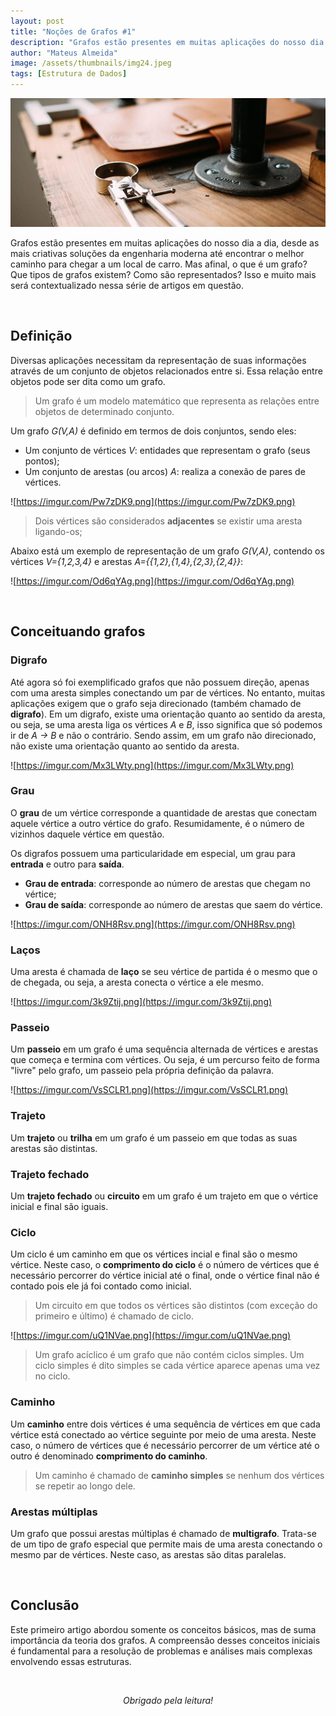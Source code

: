 ```yaml
---
layout: post
title: "Noções de Grafos #1"
description: "Grafos estão presentes em muitas aplicações do nosso dia a dia, desde as mais criativas soluções da engenharia moderna até encontrar o melhor caminho para chegar a um local de carro..."
author: "Mateus Almeida"
image: /assets/thumbnails/img24.jpeg
tags: [Estrutura de Dados]
---
```


![Birds](/assets/thumbnails/img24.jpeg)

Grafos estão presentes em muitas aplicações do nosso dia a dia, desde as mais criativas soluções da engenharia moderna até encontrar o melhor caminho para chegar a um local de carro. Mas afinal, o que é um grafo? Que tipos de grafos existem? Como são representados? Isso e muito mais será contextualizado nessa série de artigos em questão.

<br>

## Definição

Diversas aplicações necessitam da representação de suas informações através de um conjunto de objetos relacionados entre si. Essa relação entre objetos pode ser dita como um grafo. 

> Um grafo é um modelo matemático que representa as relações entre objetos de determinado conjunto.

Um grafo *G(V,A)* é definido em termos de dois conjuntos, sendo eles: 
- Um conjunto de vértices *V*: entidades que representam o grafo (seus pontos);
- Um conjunto de arestas (ou arcos) *A*: realiza a conexão de pares de vértices.

![https://imgur.com/Pw7zDK9.png](https://imgur.com/Pw7zDK9.png)

> Dois vértices são considerados **adjacentes** se existir uma aresta ligando-os;

Abaixo está um exemplo de representação de um grafo *G(V,A)*, contendo os vértices *V={1,2,3,4}* e arestas *A={{1,2},{1,4},{2,3},{2,4}}*:

![https://imgur.com/Od6qYAg.png](https://imgur.com/Od6qYAg.png)

<br>

## Conceituando grafos

### Digrafo

Até agora só foi exemplificado grafos que não possuem direção, apenas com uma aresta simples conectando um par de vértices. No entanto, muitas aplicações exigem que o grafo seja direcionado (também chamado de **digrafo**). Em um digrafo, existe uma orientação quanto ao sentido da aresta, ou seja, se uma aresta liga os vértices *A* e *B*, isso significa que só podemos ir de *A -> B* e não o contrário. Sendo assim, em um grafo não direcionado, não existe uma orientação quanto ao sentido da aresta.

![https://imgur.com/Mx3LWty.png](https://imgur.com/Mx3LWty.png)

### Grau

O **grau** de um vértice corresponde a quantidade de arestas que conectam aquele vértice a outro vértice do grafo. Resumidamente, é o número de vizinhos daquele vértice em questão.

Os digrafos possuem uma particularidade em especial, um grau para **entrada** e outro para **saída**.

- **Grau de entrada**: corresponde ao número de arestas que chegam no vértice;
- **Grau de saída**: corresponde ao número de arestas que saem do vértice.

![https://imgur.com/ONH8Rsv.png](https://imgur.com/ONH8Rsv.png)

### Laços

Uma aresta é chamada de **laço** se seu vértice de partida é o mesmo que o de chegada, ou seja, a aresta conecta o vértice a ele mesmo.

![https://imgur.com/3k9Ztij.png](https://imgur.com/3k9Ztij.png)

### Passeio

Um **passeio** em um grafo é uma sequência alternada de vértices e arestas que começa e termina com vértices. Ou seja, é um percurso feito de forma "livre" pelo grafo, um passeio pela própria definição da palavra.

![https://imgur.com/VsSCLR1.png](https://imgur.com/VsSCLR1.png)

### Trajeto

Um **trajeto** ou **trilha** em um grafo é um passeio em que todas as suas arestas são distintas. 

### Trajeto fechado

Um **trajeto fechado** ou **circuito** em um grafo é um trajeto em que o vértice inicial e final são iguais.

### Ciclo

Um ciclo é um caminho em que os vértices incial e final são o mesmo vértice. Neste caso, o **comprimento do ciclo** é o número de vértices que é necessário percorrer do vértice inicial até o final, onde o vértice final não é contado pois ele já foi contado como inicial.

> Um circuito em que todos os vértices são distintos (com exceção do primeiro e último) é chamado de ciclo.

![https://imgur.com/uQ1NVae.png](https://imgur.com/uQ1NVae.png)

> Um grafo acíclico é um grafo que não contém ciclos simples. Um ciclo simples é dito simples se cada vértice aparece apenas uma vez no ciclo.

### Caminho

Um **caminho** entre dois vértices é uma sequência de vértices em que cada vértice está conectado ao vértice seguinte por meio de uma aresta. Neste caso, o número de vértices que é necessário percorrer de um vértice até o outro é denominado **comprimento do caminho**.

> Um caminho é chamado de **caminho simples** se nenhum dos vértices se repetir ao longo dele.

### Arestas múltiplas

Um grafo que possui arestas múltiplas é chamado de **multigrafo**. Trata-se de um tipo de grafo especial que permite mais de uma aresta conectando o mesmo par de vértices. Neste caso, as arestas são ditas paralelas.

<br>

## Conclusão

Este primeiro artigo abordou somente os conceitos básicos, mas de suma importância da teoria dos grafos. A compreensão desses conceitos iniciais é fundamental para a resolução de problemas e análises mais complexas envolvendo essas estruturas.

<br><center><i>Obrigado pela leitura!</i></center>








